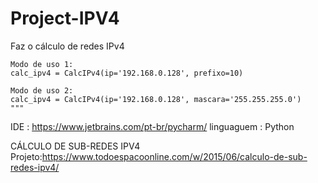 # Project-IPV4
  Faz o cálculo de redes IPv4

    Modo de uso 1:
    calc_ipv4 = CalcIPv4(ip='192.168.0.128', prefixo=10)

    Modo de uso 2:
    calc_ipv4 = CalcIPv4(ip='192.168.0.128', mascara='255.255.255.0')
    """
  
  IDE : https://www.jetbrains.com/pt-br/pycharm/
  linguaguem : Python
  
CÁLCULO DE SUB-REDES IPV4
Projeto:https://www.todoespacoonline.com/w/2015/06/calculo-de-sub-redes-ipv4/
